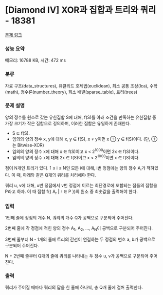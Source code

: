 # [Diamond IV] XOR과 집합과 트리와 쿼리 - 18381 

[문제 링크](https://www.acmicpc.net/problem/18381) 

### 성능 요약

메모리: 16788 KB, 시간: 472 ms

### 분류

자료 구조(data_structures), 유클리드 호제법(euclidean), 최소 공통 조상(lca), 수학(math), 정수론(number_theory), 희소 배열(sparse_table), 트리(trees)

### 문제 설명

<p>양의 정수를 원소로 갖는 유한집합 S에 대해, f(S)를 아래 조건을 만족하는 유한집합 중 가장 크기가 작은 집합으로 정의하며, 이러한 집합은 유일하게 존재한다.</p>

<ul>
	<li>S ⊆ f(S).</li>
	<li>임의의 양의 정수 x, y에 대해 x, y ∈ f(S), x ≠ y이면  x ⊕ y ∈ f(S)이다. (단, ⊕는 Bitwise-XOR)</li>
	<li>임의의 양의 정수 x에 대해 x ∈ f(S)이고 x < 2<sup>1000</sup>이면 2x ∈ f(S)이다.</li>
	<li>임의의 양의 정수 x에 대해 2x ∈ f(S)이고 x < 2<sup>1000</sup>이면 x ∈ f(S)이다.</li>
</ul>

<p>점이 N개인 트리가 있다. 1 ≤ i ≤ N인 모든 i에 대해, i번 정점에는 양의 정수 A<sub>i</sub>가 적혀있다. 이 때, 아래와 같은 Q개의 쿼리를 처리해야 한다.</p>

<p>쿼리 u, v에 대해, u번 정점에서 v번 정점에 이르는 최단경로에 포함되는 점들의 집합을 P라고 하자. 이 때 집합 f({ A<sub>r</sub> | r ∈ P })의 원소 중 최솟값을 출력해야 한다.</p>

### 입력 

 <p>1번째 줄에 정점의 개수 N, 쿼리의 개수 Q가 공백으로 구분되어 주어진다.</p>

<p>2번째 줄에 각 정점에 적힌 양의 정수 A<sub>1</sub>, A<sub>2</sub>, ..., A<sub>N</sub>이 공백으로 구분되어 주어진다.</p>

<p>3번째 줄부터 N - 1개의 줄에 트리의 간선이 연결하는 두 정점의 번호 a, b가 공백으로 구분되어 주어진다.</p>

<p>N + 2번째 줄부터 Q개의 줄에 쿼리를 나타내는 두 정수 u, v가 공백으로 구분되어 주어진다.</p>

### 출력 

 <p>쿼리가 주어질 때마다 쿼리의 답을 한 줄에 하나씩, 총 Q개 줄에 걸쳐 출력한다.</p>

